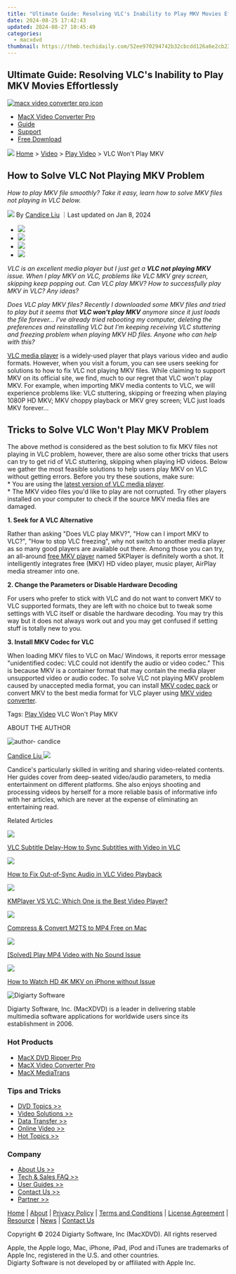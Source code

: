 ```yaml
---
title: "Ultimate Guide: Resolving VLC's Inability to Play MKV Movies Effortlessly"
date: 2024-08-25 17:42:43
updated: 2024-08-27 10:45:49
categories:
  - macxdvd
thumbnail: https://thmb.techidaily.com/52ee970294742b32cbcdd126a6e2cb23605fc3303a1358973c8c3a3391438ae6.jpg
---
```


## Ultimate Guide: Resolving VLC's Inability to Play MKV Movies Effortlessly

[![macx video converter pro icon](https://www.macxdvd.com/mac-dvd-video-converter-how-to/../image-style/new-seo/icon11.png)](https://tools.techidaily.com/macxdvd/products/)

* [MacX Video Converter Pro](https://tools.techidaily.com/macxdvd/products/)
* [Guide](https://tools.techidaily.com/macxdvd/products/)
* [Support](https://tools.techidaily.com/macxdvd/products/)
* [Free Download](https://tools.techidaily.com/macxdvd/products/)



![](https://www.macxdvd.com/mac-dvd-video-converter-how-to/../image-style/new-seo/icon7.png) [Home](https://tools.techidaily.com/macxdvd/products/) \> [Video](https://tools.techidaily.com/macxdvd/products/) \> [Play Video](https://tools.techidaily.com/macxdvd/products/) \> VLC Won't Play MKV

## How to Solve VLC Not Playing MKV Problem



_How to play MKV file smoothly? Take it easy, learn how to solve MKV files not playing in VLC below._

![](https://www.macxdvd.com/mac-dvd-video-converter-how-to/../image-style/new-seo/icon6.png) By [Candice Liu](https://tools.techidaily.com/macxdvd/products/) ｜Last updated on Jan 8, 2024

* [![](https://www.macxdvd.com/mac-dvd-video-converter-how-to/../image-style/new-seo/share-fa.jpg)](https://www.facebook.com/sharer/sharer.php?u=https://www.macxdvd.com/mac-dvd-video-converter-how-to/vlc-wont-play-mkv-solved.htm)
* [![](https://www.macxdvd.com/mac-dvd-video-converter-how-to/../image-style/new-seo/share-tw.jpg)](https://twitter.com/intent/tweet?url=https://www.macxdvd.com/mac-dvd-video-converter-how-to/vlc-wont-play-mkv-solved.htm&text=)
* [![](https://www.macxdvd.com/mac-dvd-video-converter-how-to/../image-style/new-seo/share-go.jpg)](https://pinterest.com/pin/create/button/?url=https://www.macxdvd.com/mac-dvd-video-converter-how-to/vlc-wont-play-mkv-solved.htm&media=&description=)
* [![](https://www.macxdvd.com/mac-dvd-video-converter-how-to/../image-style/new-seo/share-in.jpg)](https://www.linkedin.com/shareArticle?mini=true&url=https://www.macxdvd.com/mac-dvd-video-converter-how-to/vlc-wont-play-mkv-solved.htm&title=&summary=&source=)

_VLC is an excellent media player but I just get a **VLC not playing MKV** issue. When I play MKV on VLC, problems like VLC MKV grey screen, skipping keep popping out. Can VLC play MKV? How to successfully play MKV in VLC? Any ideas?_ 

_Does VLC play MKV files? Recently I downloaded some MKV files and tried to play but it seems that **VLC won't play MKV** anymore since it just loads the file forever... I've already tried rebooting my computer, deleting the preferences and reinstalling VLC but I'm keeping receiving VLC stuttering and freezing problem when playing MKV HD files. Anyone who can help with this?_ 

[VLC media player](https://tools.techidaily.com/macxdvd/products/) is a widely-used player that plays various video and audio formats. However, when you visit a forum, you can see users seeking for solutions to how to fix VLC not playing MKV files. While claiming to support MKV on its official site, we find, much to our regret that VLC won't play MKV. For example, when importing MKV media contents to VLC, we will experience problems like: VLC stuttering, skipping or freezing when playing 1080P HD MKV; MKV choppy playback or MKV grey screen; VLC just loads MKV forever... 

## Tricks to Solve VLC Won't Play MKV Problem

The above method is considered as the best solution to fix MKV files not playing in VLC problem, however, there are also some other tricks that users can try to get rid of VLC stuttering, skipping when playing HD videos. Below we gather the most feasible solutions to help users play MKV on VLC without getting errors. Before you try these soutions, make sure:  
\* You are using the [latest version of VLC media player](https://www.videolan.org/index.html).  
\* The MKV video files you'd like to play are not corrupted. Try other players installed on your computer to check if the source MKV media files are damaged. 

**1\. Seek for A VLC Alternative**

Rather than asking "Does VLC play MKV?", "How can I import MKV to VLC?", "How to stop VLC freezing", why not switch to another media player as so many good players are available out there. Among those you can try, an all-around [free MKV player](https://tools.techidaily.com/macxdvd/products/) named 5KPlayer is definitely worth a shot. It intelligently integrates free (MKV) HD video player, music player, AirPlay media streamer into one. 

**2\. Change the Parameters or Disable Hardware Decoding** 

For users who prefer to stick with VLC and do not want to convert MKV to VLC supported formats, they are left with no choice but to tweak some settings with VLC itself or disable the hardware decoding. You may try this way but it does not always work out and you may get confused if setting stuff is totally new to you. 

**3\. Install MKV Codec for VLC**

When loading MKV files to VLC on Mac/ Windows, it reports error message "unidentified codec: VLC could not identify the audio or video codec." This is because MKV is a container format that may contain the media player unsupported video or audio codec. To solve VLC not playing MKV problem caused by unaccepted media format, you can install [MKV codec pack](https://tools.techidaily.com/macxdvd/products/) or convert MKV to the best media format for VLC player using [MKV video converter](https://tools.techidaily.com/macxdvd/products/). 

Tags: [Play Video](https://tools.techidaily.com/macxdvd/products/) VLC Won't Play MKV

ABOUT THE AUTHOR

![author- candice](https://www.macxdvd.com/mac-dvd-video-converter-how-to/../image-style/new-seo/candice.png) 

[Candice Liu ![](https://www.macxdvd.com/mac-dvd-video-converter-how-to/../image-style/new-seo/share-in1.jpg)](https://www.linkedin.com/in/candice-liu-444483a3/) 

Candice's particularly skilled in writing and sharing video-related contents. Her guides cover from deep-seated video/audio parameters, to media entertainment on different platforms. She also enjoys shooting and processing videos by herself for a more reliable basis of informative info with her articles, which are never at the expense of eliminating an entertaining read.



Related Articles

![](https://www.macxdvd.com/mac-dvd-video-converter-how-to/../image-style/new-seo/pic7.jpg)

[VLC Subtitle Delay-How to Sync Subtitles with Video in VLC](https://tools.techidaily.com/macxdvd/products/) 

![](https://www.macxdvd.com/mac-dvd-video-converter-how-to/../image-style/new-seo/pic6.jpg)

[How to Fix Out-of-Sync Audio in VLC Video Playback](https://tools.techidaily.com/macxdvd/products/) 

![](https://www.macxdvd.com/mac-dvd-video-converter-how-to/../image-style/new-seo/pic5.jpg)

[KMPlayer VS VLC: Which One is the Best Video Player?](https://tools.techidaily.com/macxdvd/products/) 

![](https://www.macxdvd.com/mac-dvd-video-converter-how-to/../image-style/new-seo/pic4.jpg)

[Compress & Convert M2TS to MP4 Free on Mac](https://tools.techidaily.com/macxdvd/products/) 

![](https://www.macxdvd.com/mac-dvd-video-converter-how-to/../image-style/new-seo/pic3.jpg)

[\[Solved\] Play MP4 Video with No Sound Issue](https://tools.techidaily.com/macxdvd/products/) 

![](https://www.macxdvd.com/mac-dvd-video-converter-how-to/../image-style/new-seo/pic2.jpg)

[How to Watch HD 4K MKV on iPhone without Issue](https://tools.techidaily.com/macxdvd/products/) 



![Digiarty Software](https://www.macxdvd.com/mac-dvd-video-converter-how-to/../icon/logo.png) 

Digiarty Software, Inc. (MacXDVD) is a leader in delivering stable multimedia software applications for worldwide users since its establishment in 2006.

### Hot Products

* [MacX DVD Ripper Pro](https://tools.techidaily.com/macxdvd/products/)
* [MacX Video Converter Pro](https://tools.techidaily.com/macxdvd/products/)
* [MacX MediaTrans](https://tools.techidaily.com/macxdvd/products/)

### Tips and Tricks

* [DVD Topics >>](https://tools.techidaily.com/macxdvd/products/)
* [Video Solutions >>](https://tools.techidaily.com/macxdvd/products/)
* [Data Transfer >>](https://tools.techidaily.com/macxdvd/products/)
* [Online Video >>](https://tools.techidaily.com/macxdvd/products/)
* [Hot Topics >>](https://tools.techidaily.com/macxdvd/products/)

### Company

* [About Us >>](https://tools.techidaily.com/macxdvd/products/)
* [Tech & Sales FAQ >>](https://tools.techidaily.com/macxdvd/products/)
* [User Guides >>](https://tools.techidaily.com/macxdvd/products/)
* [Contact Us >>](https://tools.techidaily.com/macxdvd/products/)
* [Partner >>](https://tools.techidaily.com/macxdvd/products/)



[Home](https://tools.techidaily.com/macxdvd/products/) | [About](https://tools.techidaily.com/macxdvd/products/) | [Privacy Policy](https://tools.techidaily.com/macxdvd/products/) | [Terms and Conditions](https://tools.techidaily.com/macxdvd/products/) | [License Agreement](https://tools.techidaily.com/macxdvd/products/) | [Resource](https://tools.techidaily.com/macxdvd/products/) | [News](https://tools.techidaily.com/macxdvd/products/) | [Contact Us](https://tools.techidaily.com/macxdvd/products/)

Copyright © 2024 Digiarty Software, Inc (MacXDVD). All rights reserved

Apple, the Apple logo, Mac, iPhone, iPad, iPod and iTunes are trademarks of Apple Inc, registered in the U.S. and other countries.  
Digiarty Software is not developed by or affiliated with Apple Inc.

<ins class="adsbygoogle"
     style="display:block"
     data-ad-format="autorelaxed"
     data-ad-client="ca-pub-7571918770474297"
     data-ad-slot="1223367746"></ins>



<ins class="adsbygoogle"
     style="display:block"
     data-ad-client="ca-pub-7571918770474297"
     data-ad-slot="8358498916"
     data-ad-format="auto"
     data-full-width-responsive="true"></ins>
